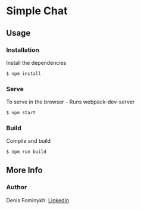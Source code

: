 # Simple Chat

## Usage

### Installation

Install the dependencies

```sh
$ npm install
```

### Serve
To serve in the browser  - Runs webpack-dev-server

```sh
$ npm start
```

### Build
Compile and build

```sh
$ npm run build
```

## More Info

### Author

Denis Fominykh:
[LinkedIn](https://www.linkedin.com/in/denis-fominykh/)

